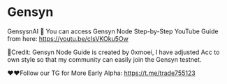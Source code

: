 # Gensyn
GensysnAI
🔹 You can access Gensyn Node Step-by-Step YouTube Guide from here: https://youtu.be/cIsVKOku5Ow

🚀Credit: Gensyn Node Guide is created by 0xmoei, I have adjusted Acc to own style so that my community can easily join the Gensyn testnet.

❤️❤️Follow our TG for More Early Alpha: https://t.me/trade755123
